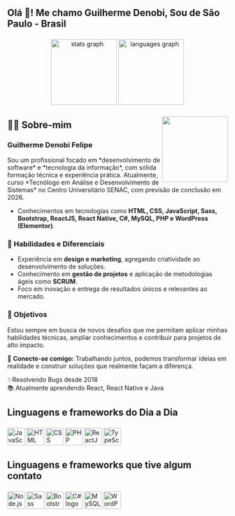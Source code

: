 <h2 align="left">Olá 👋! Me chamo Guilherme Denobi, Sou de São Paulo - Brasil</h2>

###

<div align="center">
  <img src="https://github-readme-stats.vercel.app/api?username=Denobi&hide=html&hide_rank=true&show_icons=true&include_all_commits=true&count_private=true&disable_animations=false&theme=dark&locale=pt-br&hide_border=false" height="150" alt="stats graph"  />
  <img src="https://github-readme-stats.vercel.app/api/top-langs?username=Denobi&locale=pt-br&hide_title=false&layout=compact&card_width=320&langs_count=5&theme=dark&hide_border=false" height="150" alt="languages graph"  />
</div>

###

<img align="right" height="150" style="margin-top: 80 px"  src="https://avatars.githubusercontent.com/u/34285566?v=4"  />

###

<h2 align="left">👨‍💻 Sobre-mim</h2> 

### Guilherme Denobi Felipe  

<p>Sou um profissional focado em *desenvolvimento de software* e *tecnologia da informação*, com sólida formação técnica e experiência prática. Atualmente, curso *Tecnólogo em Análise e Desenvolvimento de Sistemas* no Centro Universitário SENAC, com previsão de conclusão em 2026.  </p>
  
- Conhecimentos em tecnologias como **HTML, CSS, JavaScript, Sass, Bootstrap, ReactJS, React Native, C#, MySQL, PHP e WordPress (Elementor)**.  

### 🎯 Habilidades e Diferenciais  
- Experiência em **design e marketing**, agregando criatividade ao desenvolvimento de soluções.  
- Conhecimento em **gestão de projetos** e aplicação de metodologias ágeis como **SCRUM**.  
- Foco em inovação e entrega de resultados únicos e relevantes ao mercado.  

### 🚀 Objetivos  
Estou sempre em busca de novos desafios que me permitam aplicar minhas habilidades técnicas, ampliar conhecimentos e contribuir para projetos de alto impacto.  

👔 **Conecte-se comigo:** Trabalhando juntos, podemos transformar ideias em realidade e construir soluções que realmente façam a diferença.  

<p align="left">✨Resolvendo Bugs desde 2018 <br>📚 Atualmente aprendendo React, React Native e Java</p>

###

<h2 align="left">Linguagens e frameworks do Dia a Dia</h2>

###

<div align="left">
<img src="https://cdn.jsdelivr.net/gh/devicons/devicon/icons/javascript/javascript-original.svg" height="40" alt="JavaScript logo" />
<img src="https://cdn.jsdelivr.net/gh/devicons/devicon/icons/html5/html5-original.svg" height="40" alt="HTML logo" /> 
<img src="https://cdn.jsdelivr.net/gh/devicons/devicon/icons/css3/css3-original.svg" height="40" alt="CSS logo" /> 
<img src="https://cdn.jsdelivr.net/gh/devicons/devicon/icons/php/php-original.svg" height="40" alt="PHP logo" /> 
<img src="https://cdn.jsdelivr.net/gh/devicons/devicon/icons/react/react-original.svg" height="40" alt="ReactJS logo" />
<img src="https://cdn.jsdelivr.net/gh/devicons/devicon@latest/icons/typescript/typescript-original.svg" height="40" alt="TypeScript logo" />
          

</div>

###

<h2 align="left">Linguagens e frameworks que tive algum contato</h2>

###

<div align="left">
<img src="https://cdn.jsdelivr.net/gh/devicons/devicon/icons/nodejs/nodejs-original.svg" height="40" alt="Node.js logo" /> 
<img src="https://cdn.jsdelivr.net/gh/devicons/devicon/icons/sass/sass-original.svg" height="40" alt="Sass logo" /> 
<img src="https://cdn.jsdelivr.net/gh/devicons/devicon/icons/bootstrap/bootstrap-original.svg" height="40" alt="Bootstrap logo" />
<img src="https://cdn.jsdelivr.net/gh/devicons/devicon/icons/csharp/csharp-original.svg" height="40" alt="C# logo" /> 
<img src="https://cdn.jsdelivr.net/gh/devicons/devicon/icons/mysql/mysql-original.svg" height="40" alt="MySQL logo" /> 
<img src="https://cdn.jsdelivr.net/gh/devicons/devicon/icons/wordpress/wordpress-original.svg" height="40" alt="WordPress logo" />
</div>

###

<br clear="both">



###
